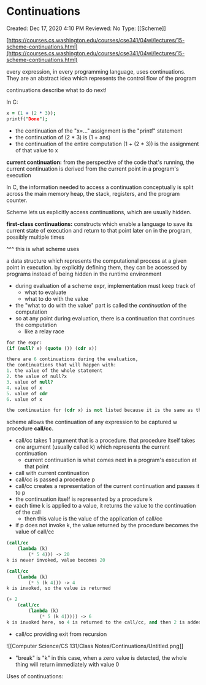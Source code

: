 # Continuations

Created: Dec 17, 2020 4:10 PM
Reviewed: No
Type: [[Scheme]]

[https://courses.cs.washington.edu/courses/cse341/04wi/lectures/15-scheme-continuations.html](https://courses.cs.washington.edu/courses/cse341/04wi/lectures/15-scheme-continuations.html)

every expression, in every programming language, uses continuations. They are an abstract idea which represents the control flow of the program

continuations describe what to do next!

In C:

```prolog
x = (1 + (2 * 3));
printf("Done");
```

- the continuation of the "x=..." assignment is the "printf" statement
- the continuation of (2 * 3) is (1 + ans)
- the continuation of the entire computation (1 + (2 * 3)) is the assignment of that value to x

**current continuation:** from the perspective of the code that's running, the current continuation is derived from the current point in a program's execution

In C, the information needed to access a continuation conceptually is split across the main memory heap, the stack, registers, and the program counter.

Scheme lets us explicitly access continuations, which are usually hidden. 

**first-class continuations:** constructs which enable a language to save its current state of execution and return to that point later on in the program, possibly multiple times

^^^ this is what scheme uses

a data structure which represents the computational process at a given point in execution. by explicitly defining them, they can be accessed by programs instead of being hidden in the runtime environment

- during evaluation of a scheme expr, implementation must keep track of
    - what to evaluate
    - what to do with the value
- the "what to do with the value" part is called the *continuation* of the computation
- so at any point during evaluation, there is a continuation that continues the computation
    - like a relay race

```scheme
for the expr: 
(if (null? x) (quote ()) (cdr x)) 

there are 6 continuations during the evaluation,
the continuations that will happen with: 
1. the value of the whole statement
2. the value of null?x 
3. value of null? 
4. value of x
5. value of cdr
6. value of x

the continuation for (cdr x) is not listed because it is the same as the one waiting for the entire expressiono
```

scheme allows the continuation of any expression to be captured w procedure **call/cc.** 

- call/cc takes 1 argument that is a procedure. that procedure itself takes one argument (usually called k) which represents the current continuation
    - current continuation is what comes next in a program's execution at that point
- call with current continuation
- call/cc is passed a procedure p
- call/cc creates a representation of the current continuation and passes it to p
- the continuation itself is represented by a procedure k
- each time k is applied to a value, it returns the value to the continuation of the call
    - then this value is the value of the application of call/cc
- if p does not invoke k, the value returned by the procedure becomes the value of call/cc

```scheme
(call/cc 
	(lambda (k)
		(* 5 4))) -> 20 
k is never invoked, value becomes 20 

(call/cc
	(lambda (k)
		(* 5 (k 4))) -> 4
k is invoked, so the value is returned 

(+ 2 
	(call/cc
		(lambda (k)
			(* 5 (k 4))))) -> 6
k is invoked here, so 4 is returned to the call/cc, and then 2 is added 
```

- call/cc providing exit from recursion

![[Computer Science/CS 131/Class Notes/Continuations/Untitled.png]]

- "break" is "k" in this case, when a zero value is detected, the whole thing will return immediately with value 0

Uses of continuations: